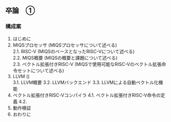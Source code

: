 ## 卒論　①
### 構成案

1. はじめに
2. MIQSプロセッサ (MIQSプロセッサについて述べる)  
2.1. RISC-V (MIQSのベースとなったRISC-Vについて述べる)  
2.2. MIQS概要 (MIQSの概要と課題について述べる)  
2.3. ベクトル拡張付きRISC-V (MIQSで使用可能なRISC-Vのベクトル拡張命令セットについて述べる)  
3. LLVM ()  
3.1. LLVM概要
3.2. LLVMバックエンド
3.3. LLVMによる自動ベクトル化機能
4. ベクトル拡張付きRISC-Vコンパイラ
4.1. ベクトル拡張付きRISC-V命令の定義
4.2. 
5. 動作検証
6. おわりに
